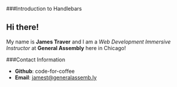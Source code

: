 ###Introduction to Handlebars


## Hi there!
My name is **James Traver** and I am a *Web Development Immersive Instructor* at **General Assembly** here in Chicago!

###Contact Information
- **Github**: code-for-coffee
- **Email**:  jamest@generalassemb.ly

